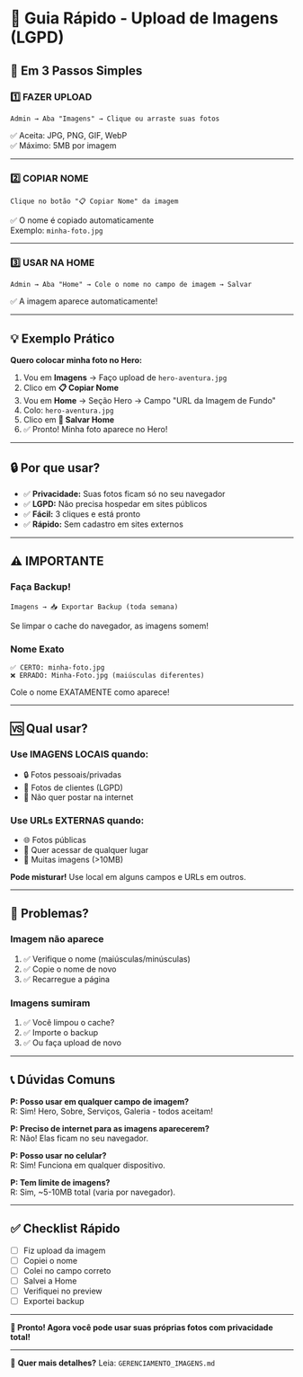 # 📸 Guia Rápido - Upload de Imagens (LGPD)

## 🎯 Em 3 Passos Simples

### 1️⃣ FAZER UPLOAD
```
Admin → Aba "Imagens" → Clique ou arraste suas fotos
```
✅ Aceita: JPG, PNG, GIF, WebP  
✅ Máximo: 5MB por imagem

---

### 2️⃣ COPIAR NOME
```
Clique no botão "📋 Copiar Nome" da imagem
```
✅ O nome é copiado automaticamente  
Exemplo: `minha-foto.jpg`

---

### 3️⃣ USAR NA HOME
```
Admin → Aba "Home" → Cole o nome no campo de imagem → Salvar
```
✅ A imagem aparece automaticamente!

---

## 💡 Exemplo Prático

**Quero colocar minha foto no Hero:**

1. Vou em **Imagens** → Faço upload de `hero-aventura.jpg`
2. Clico em **📋 Copiar Nome**
3. Vou em **Home** → Seção Hero → Campo "URL da Imagem de Fundo"
4. Colo: `hero-aventura.jpg`
5. Clico em **💾 Salvar Home**
6. ✅ Pronto! Minha foto aparece no Hero!

---

## 🔒 Por que usar?

- ✅ **Privacidade:** Suas fotos ficam só no seu navegador
- ✅ **LGPD:** Não precisa hospedar em sites públicos
- ✅ **Fácil:** 3 cliques e está pronto
- ✅ **Rápido:** Sem cadastro em sites externos

---

## ⚠️ IMPORTANTE

### Faça Backup!
```
Imagens → 📥 Exportar Backup (toda semana)
```
Se limpar o cache do navegador, as imagens somem!

### Nome Exato
```
✅ CERTO: minha-foto.jpg
❌ ERRADO: Minha-Foto.jpg (maiúsculas diferentes)
```
Cole o nome EXATAMENTE como aparece!

---

## 🆚 Qual usar?

### Use IMAGENS LOCAIS quando:
- 🔒 Fotos pessoais/privadas
- 📸 Fotos de clientes (LGPD)
- 🚫 Não quer postar na internet

### Use URLs EXTERNAS quando:
- 🌐 Fotos públicas
- 📱 Quer acessar de qualquer lugar
- 💾 Muitas imagens (>10MB)

**Pode misturar!** Use local em alguns campos e URLs em outros.

---

## 🚨 Problemas?

### Imagem não aparece
1. ✅ Verifique o nome (maiúsculas/minúsculas)
2. ✅ Copie o nome de novo
3. ✅ Recarregue a página

### Imagens sumiram
1. ✅ Você limpou o cache?
2. ✅ Importe o backup
3. ✅ Ou faça upload de novo

---

## 📞 Dúvidas Comuns

**P: Posso usar em qualquer campo de imagem?**  
R: Sim! Hero, Sobre, Serviços, Galeria - todos aceitam!

**P: Preciso de internet para as imagens aparecerem?**  
R: Não! Elas ficam no seu navegador.

**P: Posso usar no celular?**  
R: Sim! Funciona em qualquer dispositivo.

**P: Tem limite de imagens?**  
R: Sim, ~5-10MB total (varia por navegador).

---

## ✅ Checklist Rápido

- [ ] Fiz upload da imagem
- [ ] Copiei o nome
- [ ] Colei no campo correto
- [ ] Salvei a Home
- [ ] Verifiquei no preview
- [ ] Exportei backup

---

**🎉 Pronto! Agora você pode usar suas próprias fotos com privacidade total!**

---

📖 **Quer mais detalhes?** Leia: `GERENCIAMENTO_IMAGENS.md`
